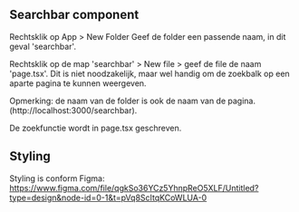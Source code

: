 ## Searchbar component
Rechtsklik op App > New Folder
Geef de folder een passende naam, in dit geval 'searchbar'.

Rechtsklik op de map 'searchbar' > New file > geef de file de naam 'page.tsx'. Dit is niet noodzakelijk, maar wel handig om de zoekbalk op een aparte pagina te kunnen weergeven.

Opmerking: de naam van de folder is ook de naam van de pagina. (http://localhost:3000/searchbar).

De zoekfunctie wordt in page.tsx geschreven. 

## Styling
Styling is conform Figma: https://www.figma.com/file/qgkSo36YCz5YhnpReO5XLF/Untitled?type=design&node-id=0-1&t=pVq8ScItqKCoWLUA-0
